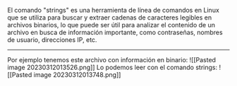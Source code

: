 El comando "strings" es una herramienta de línea de comandos en Linux que se utiliza para buscar y extraer cadenas de caracteres legibles en archivos binarios, lo que puede ser útil para analizar el contenido de un archivo en busca de información importante, como contraseñas, nombres de usuario, direcciones IP, etc.

--------------------------------------------------

Por ejemplo tenemos este archivo con información en binario:
![[Pasted image 20230312013526.png]]
Lo podemos leer con el comando strings:
![[Pasted image 20230312013748.png]]